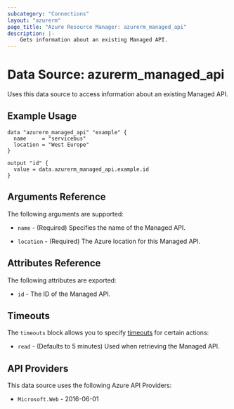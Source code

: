 ```yaml
---
subcategory: "Connections"
layout: "azurerm"
page_title: "Azure Resource Manager: azurerm_managed_api"
description: |-
    Gets information about an existing Managed API.
---
```


# Data Source: azurerm_managed_api

Uses this data source to access information about an existing Managed API.

## Example Usage

```hcl
data "azurerm_managed_api" "example" {
  name     = "servicebus"
  location = "West Europe"
}

output "id" {
  value = data.azurerm_managed_api.example.id
}
```

## Arguments Reference

The following arguments are supported:

* `name` - (Required) Specifies the name of the Managed API.

* `location` - (Required) The Azure location for this Managed API.

## Attributes Reference

The following attributes are exported:

* `id` - The ID of the Managed API.

## Timeouts

The `timeouts` block allows you to specify [timeouts](https://developer.hashicorp.com/terraform/language/resources/configure#define-operation-timeouts) for certain actions:

* `read` - (Defaults to 5 minutes) Used when retrieving the Managed API.

## API Providers
<!-- This section is generated, changes will be overwritten -->
This data source uses the following Azure API Providers:

* `Microsoft.Web` - 2016-06-01
